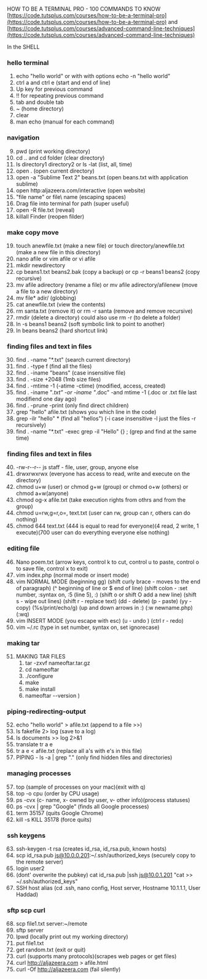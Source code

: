 HOW TO BE A TERMINAL PRO - 100 COMMANDS TO KNOW
[https://code.tutsplus.com/courses/how-to-be-a-terminal-pro](https://code.tutsplus.com/courses/how-to-be-a-terminal-pro) and [https://code.tutsplus.com/courses/advanced-command-line-techniques](https://code.tutsplus.com/courses/advanced-command-line-techniques)

In the SHELL
### hello terminal
1. echo "hello world" or with with options echo -n "hello world"
2. ctrl a and ctrl e (start and end of line)
3. Up key for previous command
4. !! for repeating previous command
5. tab and double tab
6. ~ (home directory)
7. clear
8. man echo (manual for each command)

### navigation
9. pwd (print working directory)
10. cd .. and cd folder (clear directory)
11. ls directory1 directory2 or ls -lat (list, all, time)
12. open . (open current directory)
13. open -a "Sublime Text 2" beans.txt (open beans.txt with application sublime)
14. open http:aljazeera.com/interactive (open website)
15. "file name" or file\ name (escaping spaces)
16. Drag file into terminal for path (super useful)
17. open -R file.txt (reveal)
18. killall Finder (reopen filder)

### make copy move
19. touch anewfile.txt (make a new file) or touch directory/anewfile.txt (make a new file in this directory)
20. nano afile or vim afile or vi afile
21. mkdir newdirectory
22. cp beans1.txt beans2.bak (copy a backup) or cp -r beans1 beans2 (copy recursive)
23. mv afile adirectory (rename a file) or mv afile adirectory/afilenew (move a file to a new directory)
24. mv file* adir/ (globbing)
25. cat anewfile.txt (view the contents)
26. rm santa.txt (remove it) or rm -r santa (remove and remove recursive)
27. rmdir (delete a directory) could also use rm -r (to delete a folder)
28. ln -s beans1 beans2 (soft symbolic link to point to another)
29. ln beans beans2 (hard shortcut link)

### finding files and text in files
30. find . -name "*.txt" (search current directory)
31. find . -type f (find all the files)
32. find . -iname "beans" (case insensitive file)
33. find . -size +2048 (1mb size files)
34. find . -mtime -1 (-atime -ctime) (modified, access, created)
35. find . -iname "*.txt" -or -iname "*.doc" -and mtime -1 (.doc or .txt file last modifiend one day ago)
36. find . -prune -print (only find direct children)
37. grep "hello" afile.txt (shows you which line in the code)
38. grep -ilr "hello" * (find all "hellos") (-i case insensitive -l just the files -r recursively)
39. find . -name "*.txt" -exec grep -il "Hello" {} \; (grep and find at the same time)

### finding files and text in files
40. -rw-r--r-- js staff - file, user, group, anyone else
41. drwxrwxrwx (everyone has access to read, write and execute on the directory)
42. chmod u+w (user) or chmod g+w (group) or chmod o+w (others) or chmod a+w(anyone)
43. chmod og-x afile.txt (take execution rights from othrs and from the group)
44. chmod u=rw,g=r,o=, text.txt (user can rw, group can r, others can do nothing)
45. chmod 644 text.txt (444 is equal to read for everyone)(4 read, 2 write, 1 execute)(700 user can do everything everyone else nothing)

### editing file
46. Nano poem.txt (arrow keys, control k to cut, control u to paste, control o to save file, control x to exit)
47. vim index.php (normal mode or insert mode)
48. vim NORMAL MODE (beginning gg) (shift curly brace - moves to the end of paragraph) (^ beginning of line or $ end of line) (shift colon - :set number, :syntax on, :5 (line 5), :) (shift o or shift O add a new line) (shift s - wipe out lines) (shift r - replace text) (dd - delete) (p - paste) (yy - copy) (%s/print/echo/g) (up and down arrows in :) (:w newname.php) (:wq)
49. vim INSERT MODE (you escape with esc) (u - undo ) (ctrl r - redo)
50. vim ~/.rc (type in set number, syntax on, set ignorecase)

### making tar
51. MAKING TAR FILES
	1. tar -zxvf nameoftar.tar.gz
	2. cd nameoftar
	3. ./configure
	4. make
	5. make install
	6. nameoftar --version
)

### piping-redirecting-output
52. echo "hello world" > afile.txt (append to a file >>)
53. ls fakefile 2> log (save to a log)
53. ls documents >> log  2>&1
54. translate tr a e
55. tr a e < afile.txt (replace all a's with e's in this file)
56. PIPING - ls -a | grep "\." (only find hidden files and directories)

### managing processes
57. top (sample of processes on your mac)(exit with q)
58. top -o cpu (order by CPU usage)
59. ps -cvx (c- name, x- owned by user, v- other info)(process statuses)
60. ps -cvx | grep "Google" (finds all Google processes)
61. term 35157 (quits Google Chrome)
62. kill -s KILL 35178 (force quits)

### ssh keygens
63. ssh-keygen -t rsa (creates id_rsa, id_rsa.pub, known hosts)
64. scp id_rsa.pub js@10.0.0.201:~/.ssh/authorized_keys (securely copy to the remote server)
65. login user2
66. (dont' overwrite the pubkey) cat id_rsa.pub |ssh js@10.0.1.201 "cat >> ~/.ssh/authorized_keys"
67. SSH host alias (cd .ssh, nano config, Host server, Hostname 10.1.1.1, User Haddad)

### sftp scp curl
68. scp file1.txt server:~/remote
69. sftp server
70. lpwd (locally print out my working directory)
71. put file1.txt
72. get random.txt (exit or quit)
73. curl (supports many protocols)(scrapes web pages or get files)
74. curl http://aljazeera.com > afile.html
75. curl -Of http://aljazeera.com (fail silently)
